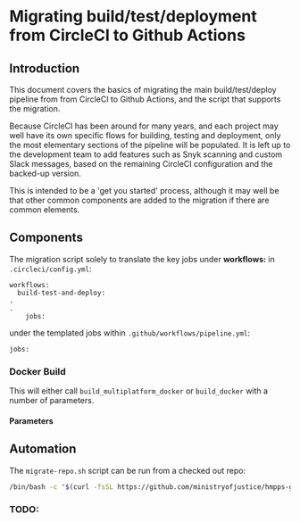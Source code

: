 # Migrating build/test/deployment from CircleCI to Github Actions

## Introduction
This document covers the basics of migrating the main build/test/deploy pipeline from from CircleCI to Github Actions, and the script that supports the migration.

Because CircleCI has been around for many years, and each project may well have its own specific flows for building, testing and deployment, only the most elementary sections of the pipeline will be populated. It is left up to the development team to add features such as Snyk scanning and custom Slack messages, based on the remaining CircleCI configuration and the backed-up version.

This is intended to be a 'get you started' process, although it may well be that other common components are added to the migration if there are common elements.

## Components
The migration script solely to translate the key jobs under **workflows:** in `.circleci/config.yml`:
```
workflows:
  build-test-and-deploy:
.
.
    jobs:
```

under the templated jobs within `.github/workflows/pipeline.yml`:
```
jobs:
```

### Docker Build
This will either call `build_multiplatform_docker` or `build_docker` with a number of parameters.

#### Parameters



## Automation

The `migrate-repo.sh` script can be run from a checked out repo:
```bash
/bin/bash -c "$(curl -fsSL https://github.com/ministryofjustice/hmpps-github-actions/raw/refs/heads/main/migrate-repo.sh)
```


### TODO:
